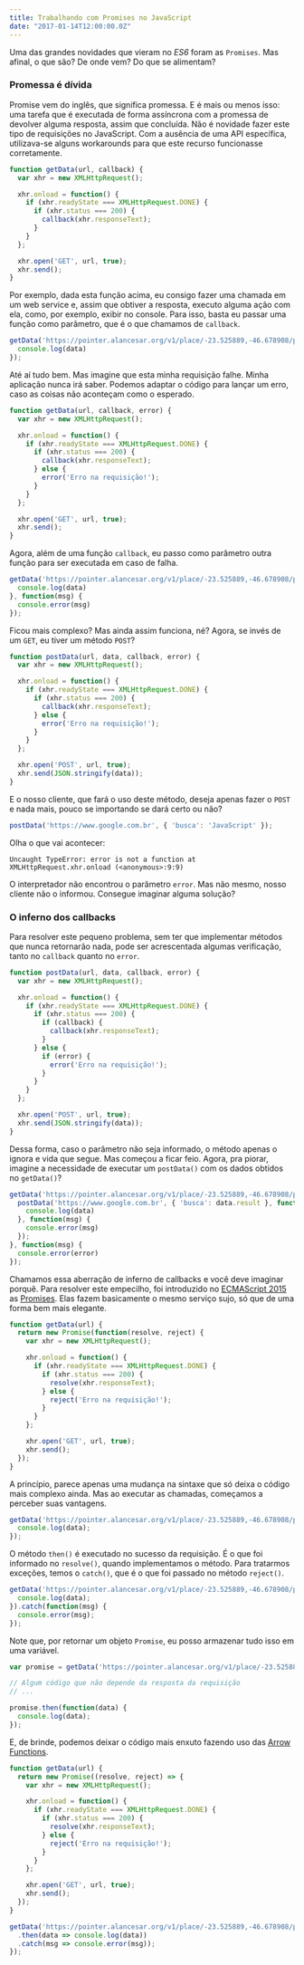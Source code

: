 ```yaml
---
title: Trabalhando com Promises no JavaScript
date: "2017-01-14T12:00:00.0Z"
---
```

Uma das grandes novidades que vieram no *ES6* foram as `Promises`. Mas afinal, o que são? De onde vem? Do que se alimentam?

### Promessa é dívida
Promise vem do inglês, que significa promessa. E é mais ou menos isso: uma tarefa que é executada de forma
assíncrona com a promessa de devolver alguma resposta, assim que concluída. Não é novidade fazer este tipo de
requisições no JavaScript. Com a ausência de uma API específica, utilizava-se alguns workarounds para que este
recurso funcionasse corretamente.

```javascript
function getData(url, callback) {
  var xhr = new XMLHttpRequest();

  xhr.onload = function() {
    if (xhr.readyState === XMLHttpRequest.DONE) {
      if (xhr.status === 200) {
        callback(xhr.responseText);
      }
    }
  };

  xhr.open('GET', url, true);
  xhr.send();
}
```

Por exemplo, dada esta função acima, eu consigo fazer uma chamada em um web service e, assim que obtiver a resposta,
executo alguma ação com ela, como, por exemplo, exibir no console. Para isso, basta eu passar uma função como
parâmetro, que é o que chamamos de `callback`.

```javascript
getData('https://pointer.alancesar.org/v1/place/-23.525889,-46.678908/pt', function(data) {
  console.log(data)
});
```

Até aí tudo bem. Mas imagine que esta minha requisição falhe. Minha aplicação nunca irá saber. Podemos adaptar o
código para lançar um erro, caso as coisas não aconteçam como o esperado.

```javascript
function getData(url, callback, error) {
  var xhr = new XMLHttpRequest();

  xhr.onload = function() {
    if (xhr.readyState === XMLHttpRequest.DONE) {
      if (xhr.status === 200) {
        callback(xhr.responseText);
      } else {
        error('Erro na requisição!');
      }
    }
  };

  xhr.open('GET', url, true);
  xhr.send();
}
```

Agora, além de uma função `callback`, eu passo como parâmetro outra função para ser executada em caso de falha.

```javascript
getData('https://pointer.alancesar.org/v1/place/-23.525889,-46.678908/pt', function(data) {
  console.log(data)
}, function(msg) {
  console.error(msg)
});
```

Ficou mais complexo? Mas ainda assim funciona, né? Agora, se invés de um `GET`, eu tiver um método `POST`?

```javascript
function postData(url, data, callback, error) {
  var xhr = new XMLHttpRequest();

  xhr.onload = function() {
    if (xhr.readyState === XMLHttpRequest.DONE) {
      if (xhr.status === 200) {
        callback(xhr.responseText);
      } else {
        error('Erro na requisição!');
      }
    }
  };

  xhr.open('POST', url, true);
  xhr.send(JSON.stringify(data));
}
```

E o nosso cliente, que fará o uso deste método, deseja apenas fazer o `POST` e nada mais, pouco se importando se
dará certo ou não?

```javascript
postData('https://www.google.com.br', { 'busca': 'JavaScript' });
```

Olha o que vai acontecer:

```shell
Uncaught TypeError: error is not a function at XMLHttpRequest.xhr.onload (<anonymous>:9:9)
```

O interpretador não encontrou o parâmetro `error`. Mas não mesmo, nosso cliente não o informou. Consegue imaginar
alguma solução?

### O inferno dos callbacks

Para resolver este pequeno problema, sem ter que implementar métodos que nunca retornarão nada, pode ser
acrescentada algumas verificação, tanto no `callback` quanto no `error`.

```javascript
function postData(url, data, callback, error) {
  var xhr = new XMLHttpRequest();

  xhr.onload = function() {
    if (xhr.readyState === XMLHttpRequest.DONE) {
      if (xhr.status === 200) {
        if (callback) {
          callback(xhr.responseText);
        }
      } else {
        if (error) {
          error('Erro na requisição!');
        }
      }
    }
  };

  xhr.open('POST', url, true);
  xhr.send(JSON.stringify(data));
}
```

Dessa forma, caso o parâmetro não seja informado, o método apenas o ignora e vida que segue. Mas começou a ficar
feio.
Agora, pra piorar, imagine a necessidade de executar um `postData()` com os dados obtidos no `getData()`?

```javascript
getData('https://pointer.alancesar.org/v1/place/-23.525889,-46.678908/pt', function(data) {
  postData('https://www.google.com.br', { 'busca': data.result }, function(data) {
    console.log(data)
  }, function(msg) {
    console.error(msg)
  });
}, function(msg) {
  console.error(error)
});
```

Chamamos essa aberração de inferno de callbacks e você deve imaginar porquê. Para resolver este empecilho, foi
introduzido no [ECMAScript 2015](http://www.ecma-international.org/ecma-262/6.0/) as
[Promises](https://developer.mozilla.org/pt-BR/docs/Web/JavaScript/Reference/Global_Objects/Promise). Elas fazem
basicamente o mesmo serviço sujo, só que de uma forma bem mais elegante.

```javascript
function getData(url) {
  return new Promise(function(resolve, reject) {
    var xhr = new XMLHttpRequest();

    xhr.onload = function() {
      if (xhr.readyState === XMLHttpRequest.DONE) {
        if (xhr.status === 200) {
          resolve(xhr.responseText);
        } else {
          reject('Erro na requisição!');
        }
      }
    };

    xhr.open('GET', url, true);
    xhr.send();
  });
}
```

A princípio, parece apenas uma mudança na sintaxe que só deixa o código mais complexo ainda. Mas ao executar as
chamadas, começamos a perceber suas vantagens.

```javascript
getData('https://pointer.alancesar.org/v1/place/-23.525889,-46.678908/pt').then(function(data) {
  console.log(data);
});
```

O método `then()` é executado no sucesso da requisição. É o que foi informado no `resolve()`, quando
implementamos o método. Para tratarmos exceções, temos o `catch()`, que é o que foi passado no método
`reject()`.

```javascript
getData('https://pointer.alancesar.org/v1/place/-23.525889,-46.678908/pt').then(function(data) {
  console.log(data);
}).catch(function(msg) {
  console.error(msg);
});
```

Note que, por retornar um objeto `Promise`, eu posso armazenar tudo isso em uma variável.

```javascript
var promise = getData('https://pointer.alancesar.org/v1/place/-23.525889,-46.678908/pt');

// Algum código que não depende da resposta da requisição
// ...

promise.then(function(data) {
  console.log(data);
});
```

E, de brinde, podemos deixar o código mais enxuto fazendo uso das [Arrow Functions](https://developer.mozilla.org/pt-BR/docs/Web/JavaScript/Reference/Functions/Arrow_functions).

```javascript
function getData(url) {
  return new Promise((resolve, reject) => {
    var xhr = new XMLHttpRequest();

    xhr.onload = function() {
      if (xhr.readyState === XMLHttpRequest.DONE) {
        if (xhr.status === 200) {
          resolve(xhr.responseText);
        } else {
          reject('Erro na requisição!');
        }
      }
    };

    xhr.open('GET', url, true);
    xhr.send();
  });
}

getData('https://pointer.alancesar.org/v1/place/-23.525889,-46.678908/pt')
  .then(data => console.log(data))
  .catch(msg => console.error(msg));
});
```
